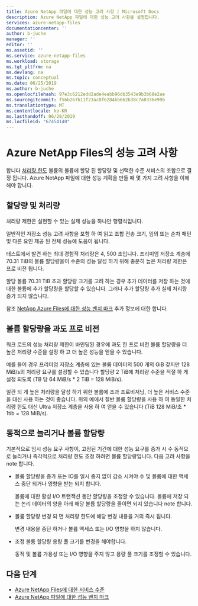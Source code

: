 ```yaml
---
title: Azure NetApp 파일에 대한 성능 고려 사항 | Microsoft Docs
description: Azure NetApp 파일에 대한 성능 고려 사항을 설명합니다.
services: azure-netapp-files
documentationcenter: ''
author: b-juche
manager: ''
editor: ''
ms.assetid: ''
ms.service: azure-netapp-files
ms.workload: storage
ms.tgt_pltfrm: na
ms.devlang: na
ms.topic: conceptual
ms.date: 06/25/2019
ms.author: b-juche
ms.openlocfilehash: 97e3c6212edd2ade4eabb96db3543e9b3b68e2ae
ms.sourcegitcommit: f56b267b11f23ac8f6284bb662b38c7a8336e99b
ms.translationtype: MT
ms.contentlocale: ko-KR
ms.lasthandoff: 06/28/2019
ms.locfileid: "67454140"
---
```

# <a name="performance-considerations-for-azure-netapp-files"></a>Azure NetApp Files의 성능 고려 사항

합니다 [처리량 한도](azure-netapp-files-service-levels.md) 볼륨의 볼륨에 할당 된 할당량 및 선택한 수준 서비스의 조합으로 결정 됩니다. Azure NetApp 파일에 대한 성능 계획을 만들 때 몇 가지 고려 사항을 이해 해야 합니다. 

## <a name="quota-and-throughput"></a>할당량 및 처리량  

처리량 제한은 실현할 수 있는 실제 성능을 하나만 행렬식입니다.  

일반적인 저장소 성능 고려 사항을 포함 하 여 읽고 조합 전송 크기, 임의 또는 순차 패턴 및 다른 요인 제공 된 전체 성능에 도움이 됩니다.  

테스트에서 발견 하는 최대 경험적 처리량은 4, 500 초입니다.  프리미엄 저장소 계층에 70.31 TiB의 볼륨 할당량을이 수준의 성능 달성 하기 위해 충분히 높은 처리량 제한은 프로 비전 됩니다.  

할당 볼륨 70.31 TiB 초과 할당량 크기를 고려 하는 경우 추가 데이터를 저장 하는 것에 대한 볼륨에 추가 할당량을 할당할 수 있습니다. 그러나 추가 할당량 추가 실제 처리량 증가 되지 않습니다.  

참조 [NetApp Azure Files에 대한 성능 벤치 마크](azure-netapp-files-performance-benchmarks.md) 추가 정보에 대한 합니다.

## <a name="overprovisioning-the-volume-quota"></a>볼륨 할당량을 과도 프로 비전

워크 로드의 성능 처리량 제한이 바인딩된 경우에 과도 한 프로 비전 볼륨 할당량을 더 높은 처리량 수준을 설정 하 고 더 높은 성능을 얻을 수 있습니다.  

예를 들어 경우 프리미엄 저장소 계층에 있는 볼륨 데이터의 500 개의 GiB 갖지만 128 MiB/s의 처리량 요구를 설정할 수 있습니다 할당량 2 TiB에 처리량 수준을 적절 하 게 설정 되도록 (TB 당 64 MiB/s * 2 TiB = 128 MiB/s).  

일관 되 게 높은 처리량을 달성 하기 위한 볼륨에 초과 프로비저닝, 더 높은 서비스 수준을 대신 사용 하는 것이 좋습니다.  위의 예에서 절반 볼륨 할당량을 사용 하 여 동일한 처리량 한도 대신 Ultra 저장소 계층을 사용 하 여 얻을 수 있습니다 (TiB 128 MiB/초 * 1tib = 128 MiB/s).

## <a name="dynamically-increasing-or-decreasing-volume-quota"></a>동적으로 늘리거나 볼륨 할당량

기본적으로 임시 성능 요구 사항이, 고정된 기간에 대한 성능 요구를 증가 시 수 동적으로 늘리거나 즉각적으로 처리량 한도 조정 하려면 볼륨 할당량입니다.  다음 고려 사항을 note 합니다. 

* 볼륨 할당량을 증가 또는 IO를 일시 중지 없이 감소 시켜야 수 및 볼륨에 대한 액세스 중단 되거나 영향을 받는 되지 합니다.  

    볼륨에 대한 활성 I/O 트랜잭션 동안 할당량을 조정할 수 있습니다.  볼륨에 저장 되는 논리 데이터의 양을 아래 해당 볼륨 할당량을 줄이면 되지 있습니다 note 합니다.

* 볼륨 할당량 변경 되 면 처리량 한도에 해당 변경 내용을 거의 즉시 됩니다. 

    변경 내용을 중단 하거나 볼륨 액세스 또는 I/O 영향을 하지 않습니다.  

* 조정 볼륨 할당량 용량 풀 크기를 변경을 해야합니다.  

    동적 및 볼륨 가용성 또는 I/O 영향을 주지 않고 용량 풀 크기를 조정할 수 있습니다.

## <a name="next-steps"></a>다음 단계

- [Azure NetApp Files에 대한 서비스 수준](azure-netapp-files-service-levels.md)
- [Azure NetApp 파일에 대한 성능 벤치 마크](azure-netapp-files-performance-benchmarks.md)